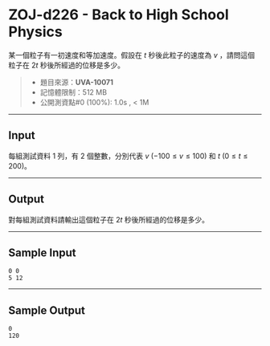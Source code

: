 # ZOJ-d226 - Back to High School Physics

某一個粒子有一初速度和等加速度。假設在 $t$ 秒後此粒子的速度為 $v$ ，請問這個粒子在 $2t$ 秒後所經過的位移是多少。

> * 題目來源：**UVA-10071**
> * 記憶體限制：512 MB
> * 公開測資點#0 (100%): 1.0s , < 1M

---
## Input

每組測試資料 $1$ 列，有 $2$ 個整數，分別代表 $v$ ($-100 \le v \le 100$) 和 $t$ ($0 \le t \le 200$)。

---
## Output

對每組測試資料請輸出這個粒子在 $2t$ 秒後所經過的位移是多少。

---
## Sample Input

```
0 0
5 12 
```

---
## Sample Output

```
0
120
```